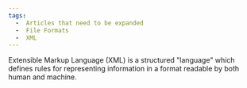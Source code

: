 ```yaml
---
tags:
  -  Articles that need to be expanded 
  -  File Formats
  -  XML
---
```

Extensible Markup Language (XML) is a structured "language" which
defines rules for representing information in a format readable by both
human and machine.